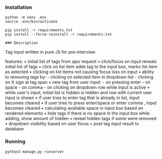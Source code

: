 ### Installation
```
python -m venv .env
source .env/bin/activate

pip install -r requirements.txt
pip install --force-reinstall -r requirements.txt
```

```
### Description
```
Tag input written in pure JS for pre-interview

features:
          • initial list of tags from ajax request
          • click/focus on input reveals initial list of tags
          • click on list item adds tag to the input box, marks list item as selected
          • clicking on list items not causing focus loss on input
          • ability to removing tags by:
            - clicking on selected item in dropdown list
            - clicking on X sign at tag span
          • new tag from user input:
            - on pressing enter
            - on space
            - on comma
            - on clicking on dropdown row while input is active
          • while user's input, initial list is hidden is hidden and row with current user input is shown
          • if user tries to enter tag that is already in list, input becomes cleared
          • if user tries to press enter/space or enter comma , input becomes cleared
          • calculating available space in input box based on rendered elements
          • hide tags if there is no space in the input box while adding, show amount of hidden
          • reveal hidden tags if some were removed
          • dropdown visibility based on user focus
          • post tag input result to database

### Running 
```
python3 manage.py runserver
```

